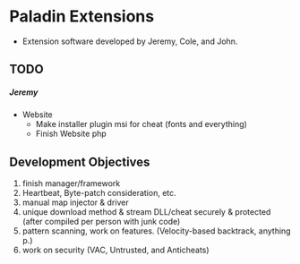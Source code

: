 # Paladin Extensions
- Extension software developed by Jeremy, Cole, and John.

## TODO
##### Jeremy
- Website
   - Make installer plugin msi for cheat (fonts and everything)
   - Finish Website php

## Development Objectives
1. finish manager/framework
2. Heartbeat, Byte-patch consideration, etc.
3. manual map injector & driver
4. unique download method & stream DLL/cheat securely & protected (after compiled per person with junk code)
5. pattern scanning, work on features. (Velocity-based backtrack, anything p.)
7. work on security (VAC, Untrusted, and Anticheats)
